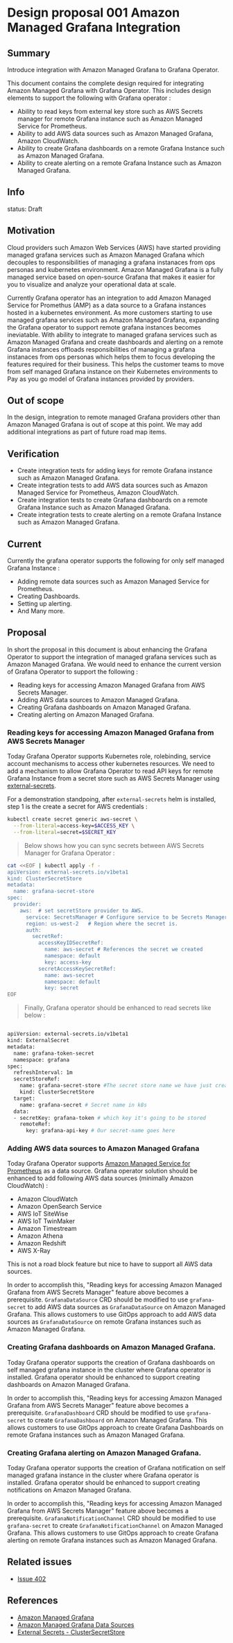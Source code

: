 # Design proposal 001 Amazon Managed Grafana Integration

## Summary

Introduce integration with Amazon Managed Grafana to Grafana Operator.

This document contains the complete design required for integrating Amazon Managed Grafana with Grafana Operator.
This includes design elements to support the following with Grafana operator :
- Ability to read keys from external key store such as AWS Secrets manager for remote Grafana instance such as Amazon Managed Service for Prometheus.
- Ability to add AWS data sources such as Amazon Managed Grafana, Amazon CloudWatch.
- Ability to create Grafana dashboards on a remote Grafana Instance such as Amazon Managed Grafana.
- Ability to create alerting on a remote Grafana Instance such as Amazon Managed Grafana.

## Info

status: Draft

## Motivation

Cloud providers such Amazon Web Services (AWS) have started providing managed grafana services such as Amazon Managed Grafana which decouples to responsibilities of managing a grafana instanaces from ops personas and kubernetes environment. Amazon Managed Grafana is a fully managed service based on open-source Grafana that makes it easier for you to visualize and analyze your operational data at scale.

Currently Grafana operator has an integration to add Amazon Managed Service for Promethus (AMP) as a data source to a Grafana instances hosted in a kubernetes environment. As more customers starting to use managed grafana services such as Amazon Managed Grafana, expanding the Grafana operator to support remote grafana instances becomes ineviatable. With ability to integrate to managed grafana services such as Amazon Managed Grafana and create dashboards and alerting on a remote Grafana instances offloads responsibilities of managing a grafana instanaces from ops personas which helps them to focus developing the features required for their business. This helps the customer teams to move from self managed Grafana instance on their Kubernetes environments to Pay as you go model of Grafana instances provided by providers.

## Out of scope

In the design, integration to remote managed Grafana providers other than Amazon Managed Grafana is out of scope at this point. We may add additional integrations as part of future road map items.

## Verification

- Create integration tests for adding keys for remote Grafana instance such as Amazon Managed Grafana.
- Create integration tests to add AWS data sources such as Amazon Managed Service for Prometheus, Amazon CloudWatch.
- Create integration tests to create Grafana dashboards on a remote Grafana Instance such as Amazon Managed Grafana.
- Create integration tests to create alerting on a remote Grafana Instance such as Amazon Managed Grafana.

## Current

Currently the grafana operator supports the following for only self managed Grafana Instance :
- Adding remote data sources such as Amazon Managed Service for Prometheus.
- Creating Dashboards.
- Setting up alerting.
- And Many more.


## Proposal

In short the proposal in this document is about enhancing the Grafana Operator to support the integration of managed grafana services such as Amazon Managed Grafana. We would need to enhance the current version of Grafana Operator to support the following :

- Reading keys for accessing Amazon Managed Grafana from AWS Secrets Manager.
- Adding AWS data sources to Amazon Managed Grafana.
- Creating Grafana dashboards on Amazon Managed Grafana.
- Creating alerting on Amazon Managed Grafana.

### Reading keys for accessing Amazon Managed Grafana from AWS Secrets Manager

Today Grafana Operator supports Kubernetes role, rolebinding, service account mechanisms to access other kubernetes resources. We need to add a mechanism to allow Grafana Operator to read API keys for remote Grafana Instance from a secret store such as AWS Secrets Manager using [external-secrets](https://github.com/external-secrets/external-secrets). 

For a demonstration standpoing, after `external-secrets` helm is installed, step 1 is the create a secret for AWS credentials :

```.bash
kubectl create secret generic aws-secret \
  --from-literal=access-key=$ACCESS_KEY \
  --from-literal=secret=$SECRET_KEY
```

> Below shows how you can sync secrets between AWS Secrets Manager for Grafana Operator :

```.bash
cat <<EOF | kubectl apply -f - 
apiVersion: external-secrets.io/v1beta1
kind: ClusterSecretStore
metadata:
  name: grafana-secret-store
spec:
  provider:
    aws:  # set secretStore provider to AWS.
      service: SecretsManager # Configure service to be Secrets Manager
      region: us-west-2   # Region where the secret is.
      auth:
        secretRef:
          accessKeyIDSecretRef: 
            name: aws-secret # References the secret we created
            namespace: default
            key: access-key  
          secretAccessKeySecretRef:
            name: aws-secret
            namespace: default
            key: secret
EOF
```

> Finally, Grafana operator should be enhanced to read secrets like below :

```.bash

apiVersion: external-secrets.io/v1beta1
kind: ExternalSecret
metadata:
  name: grafana-token-secret
  namespace: grafana
spec:
  refreshInterval: 1m
  secretStoreRef:
    name: grafana-secret-store #The secret store name we have just created.
    kind: ClusterSecretStore
  target:
    name: grafana-secret # Secret name in k8s
  data:
  - secretKey: grafana-token # which key it's going to be stored
    remoteRef:
      key: grafana-api-key # Our secret-name goes here
```


### Adding AWS data sources to Amazon Managed Grafana

Today Grafana Operator supports [Amazon Managed Service for Prometheus](https://github.com/grafana-operator/grafana-operator/blob/master/deploy/examples/datasources/AWS-Prometheus.yaml) as a data source. Grafana operator solution should be enhanced to add following AWS data sources (minimally Amazon CloudWatch) :
- Amazon CloudWatch
- Amazon OpenSearch Service
- AWS IoT SiteWise
- AWS IoT TwinMaker
- Amazon Timestream
- Amazon Athena
- Amazon Redshift
- AWS X-Ray

This is not a road block feature but nice to have to support all AWS data sources.

In order to accomplish this, "Reading keys for accessing Amazon Managed Grafana from AWS Secrets Manager" feature above becomes a prerequisite. `GrafanaDataSource` CRD should be modified to use `grafana-secret` to add AWS data sources as `GrafanaDataSource` on Amazon Managed Grafana. This allows customers to use GitOps approach to add AWS data sources as `GrafanaDataSource` on remote Grafana instances such as Amazon Managed Grafana.

### Creating Grafana dashboards on Amazon Managed Grafana.

Today Grafana operator supports the creation of Grafana dashboards on self managed grafana instance in the cluster where Grafana operator is installed. Grafana operator should be enhanced to support creating dashboards on Amazon Managed Grafana. 

In order to accomplish this, "Reading keys for accessing Amazon Managed Grafana from AWS Secrets Manager" feature above becomes a prerequisite. `GrafanaDashboard` CRD should be modified to use `grafana-secret` to create `GrafanaDashboard` on Amazon Managed Grafana. This allows customers to use GitOps approach to create Grafana Dashboards on remote Grafana instances such as Amazon Managed Grafana.

### Creating Grafana alerting on Amazon Managed Grafana.

Today Grafana operator supports the creation of Grafana notification on self managed grafana instance in the cluster where Grafana operator is installed. Grafana operator should be enhanced to support creating notifications on Amazon Managed Grafana. 

In order to accomplish this, "Reading keys for accessing Amazon Managed Grafana from AWS Secrets Manager" feature above becomes a prerequisite. `GrafanaNotificationChannel` CRD should be modified to use `grafana-secret` to create `GrafanaNotificationChannel` on Amazon Managed Grafana. This allows customers to use GitOps approach to create Grafana alerting on remote Grafana instances such as Amazon Managed Grafana.

## Related issues

- [Issue 402](https://github.com/grafana-operator/grafana-operator/issues/402)

## References

- [Amazon Managed Grafana](https://docs.aws.amazon.com/grafana/latest/userguide/what-is-Amazon-Managed-Service-Grafana.html)
- [Amazon Managed Grafana Data Sources](https://docs.aws.amazon.com/grafana/latest/userguide/AMG-data-sources.html)
- [External Secrets - ClusterSecretStore](https://external-secrets.io/v0.4.4/api-clustersecretstore/)